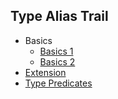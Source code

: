## Type Alias Trail

- Basics
  - [Basics 1](./type-alias-basics.ts)
  - [Basics 2](./type-alias-basics2.ts)
- [Extension](./type-alias-extension.ts)
- [Type Predicates](./type-predicates1.ts)